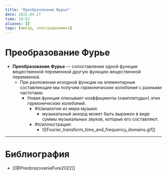 ```yaml
---
title: "Преобразование Фурье"
date: 2022.04.27
time: 19:52
aliases: []
tags: [ммпэд, электродинамика]
---
```


# Преобразование Фурье

- **Преобразование Фурье** — сопоставление одной функции вещественной переменной другую функцию вещественной переменной.
	- При разложении исходной функции на элементарные составляющие мы получим *гармонические колебания* с разными частотами.
		- Новая функция описывает коэффициенты («амплитуды») этих *гармонических колебаний*.
			- #π/аналогия из мира музыки:
				- музыкальный аккорд может быть выражен в виде суммы музыкальных звуков, которые его составляют.
			- #π/иллюстрация:
				- ![[Fourier_transform_time_and_frequency_domains.gif]]

---

# Библиография

- [[@PreobrazovanieFure2022]]